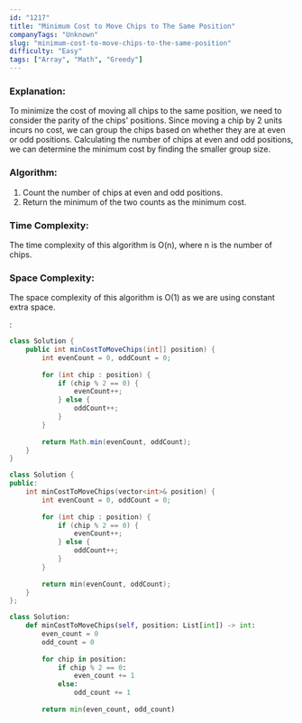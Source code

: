 ```yaml
---
id: "1217"
title: "Minimum Cost to Move Chips to The Same Position"
companyTags: "Unknown"
slug: "minimum-cost-to-move-chips-to-the-same-position"
difficulty: "Easy"
tags: ["Array", "Math", "Greedy"]
---
```


### Explanation:
To minimize the cost of moving all chips to the same position, we need to consider the parity of the chips' positions. Since moving a chip by 2 units incurs no cost, we can group the chips based on whether they are at even or odd positions. Calculating the number of chips at even and odd positions, we can determine the minimum cost by finding the smaller group size.

### Algorithm:
1. Count the number of chips at even and odd positions.
2. Return the minimum of the two counts as the minimum cost.

### Time Complexity:
The time complexity of this algorithm is O(n), where n is the number of chips.

### Space Complexity:
The space complexity of this algorithm is O(1) as we are using constant extra space.

:

```java
class Solution {
    public int minCostToMoveChips(int[] position) {
        int evenCount = 0, oddCount = 0;
        
        for (int chip : position) {
            if (chip % 2 == 0) {
                evenCount++;
            } else {
                oddCount++;
            }
        }
        
        return Math.min(evenCount, oddCount);
    }
}
```

```cpp
class Solution {
public:
    int minCostToMoveChips(vector<int>& position) {
        int evenCount = 0, oddCount = 0;
        
        for (int chip : position) {
            if (chip % 2 == 0) {
                evenCount++;
            } else {
                oddCount++;
            }
        }
        
        return min(evenCount, oddCount);
    }
};
```

```python
class Solution:
    def minCostToMoveChips(self, position: List[int]) -> int:
        even_count = 0
        odd_count = 0
        
        for chip in position:
            if chip % 2 == 0:
                even_count += 1
            else:
                odd_count += 1
        
        return min(even_count, odd_count)
```